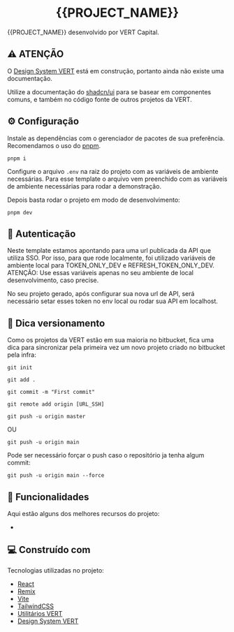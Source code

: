 <h1 align="center" id="title">{{PROJECT_NAME}}</h1>

<p id="description">{{PROJECT_NAME}} desenvolvido por VERT Capital.</p>

<h2>⚠️ ATENÇÃO</h2>

O <a href="https://www.npmjs.com/package/@vert-capital/design-system-ui">Design System VERT</a> está em construção, portanto ainda não existe uma documentação.

Utilize a documentação do <a href="https://ui.shadcn.com/">shadcn/ui</a> para se basear em componentes comuns, e também no código fonte de outros projetos da VERT.

<h2>⚙️ Configuração</h2>

Instale as dependências com o gerenciador de pacotes de sua preferência. Recomendamos o uso do <a href="https://pnpm.io/">pnpm</a>.

<pre>
<code>pnpm i</code>
</pre>

Configure o arquivo `.env` na raiz do projeto com as variáveis de ambiente necessárias. Para esse template o arquivo vem preenchido com as variáveis de ambiente necessárias para rodar a demonstração.

Depois basta rodar o projeto em modo de desenvolvimento:

<pre>
<code>pnpm dev</code>
</pre>

<h2>🔑 Autenticação</h2>

Neste template estamos apontando para uma url publicada da API que utiliza SSO. Por isso, para que rode localmente, foi utilizado variáveis de ambiente local para TOKEN_ONLY_DEV e REFRESH_TOKEN_ONLY_DEV. ATENÇÃO: Use essas variáveis apenas no seu ambiente de local desenvolvimento, caso precise.

No seu projeto gerado, após configurar sua nova url de API, será necessário setar esses token no env local ou rodar sua API em localhost.

<h2>🔑 Dica versionamento</h2>

Como os projetos da VERT estão em sua maioria no bitbucket, fica uma dica para sincronizar pela primeira vez um novo projeto criado no bitbucket pela infra:

<pre>
<code>git init</code>
</pre>

<pre>
<code>git add .</code>
</pre>

<pre>
<code>git commit -m "First commit"</code>
</pre>

<pre>
<code>git remote add origin [URL_SSH]</code>
</pre>

<pre>
<code>git push -u origin master</code>
</pre>

OU

<pre>
<code>git push -u origin main</code>
</pre>

Pode ser necessário forçar o push caso o repositório ja tenha algum commit:

<pre>
<code>git push -u origin main --force</code>
</pre>

<h2>🧐 Funcionalidades</h2>

Aqui estão alguns dos melhores recursos do projeto:

-

<h2>💻 Construído com</h2>

Tecnologias utilizadas no projeto:

- <a href="https://react.dev/">React</a>
- <a href="https://remix.run/">Remix</a>
- <a href="https://vitejs.dev/">Vite</a>
- <a href="https://tailwindcss.com/docs/installation">TailwindCSS</a>
- <a href="https://www.npmjs.com/package/@vert-capital/common">Utilitários VERT</a>
- <a href="https://www.npmjs.com/package/@vert-capital/design-system-ui">Design System VERT</a>
